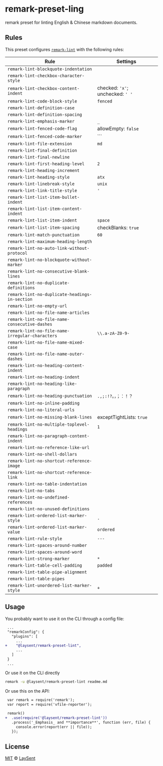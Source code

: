 # remark-preset-ling

remark preset for linting English & Chinese markdown documents.

## Rules

This preset configures [`remark-lint`](https://github.com/remarkjs/remark-lint) with the following rules:

| Rule | Settings |
| ---- | -------- |
| `remark-lint-blockquote-indentation` | |
| `remark-lint-checkbox-character-style` | |
| `remark-lint-checkbox-content-indent` | checked: `'x'`; unchecked: `' '` |
| `remark-lint-code-block-style` | `fenced` |
| `remark-lint-definition-case` | |
| `remark-lint-definition-spacing` | |
| `remark-lint-emphasis-marker` | `_` |
| `remark-lint-fenced-code-flag` | allowEmpty: `false` |
| `remark-lint-fenced-code-marker` | `\`` |
| `remark-lint-file-extension` | `md` |
| `remark-lint-final-definition` | |
| `remark-lint-final-newline` | |
| `remark-lint-first-heading-level` | `2` |
| `remark-lint-heading-increment` | |
| `remark-lint-heading-style` | `atx` |
| `remark-lint-linebreak-style` | `unix` |
| `remark-lint-link-title-style` | `'` |
| `remark-lint-list-item-bullet-indent` | |
| `remark-lint-list-item-content-indent` | |
| `remark-lint-list-item-indent` | `space` |
| `remark-lint-list-item-spacing` | checkBlanks: `true` |
| `remark-lint-match-punctuation` | `60` |
| `remark-lint-maximum-heading-length` | |
| `remark-lint-no-auto-link-without-protocol` | |
| `remark-lint-no-blockquote-without-marker` | |
| `remark-lint-no-consecutive-blank-lines` | |
| `remark-lint-no-duplicate-definitions` | |
| `remark-lint-no-duplicate-headings-in-section` | |
| `remark-lint-no-empty-url` | |
| `remark-lint-no-file-name-articles` | |
| `remark-lint-no-file-name-consecutive-dashes` | |
| `remark-lint-no-file-name-irregular-characters` | `\\.a-zA-Z0-9-` |
| `remark-lint-no-file-name-mixed-case` | |
| `remark-lint-no-file-name-outer-dashes` | |
| `remark-lint-no-heading-content-indent` | |
| `remark-lint-no-heading-indent` | |
| `remark-lint-no-heading-like-paragraph` | |
| `remark-lint-no-heading-punctuation` | `.,;:!?。，；：！？` |
| `remark-lint-no-inline-padding` | |
| `remark-lint-no-literal-urls` | |
| `remark-lint-no-missing-blank-lines` | exceptTightLists: `true` |
| `remark-lint-no-multiple-toplevel-headings` | `1` |
| `remark-lint-no-paragraph-content-indent` | |
| `remark-lint-no-reference-like-url` | |
| `remark-lint-no-shell-dollars` | |
| `remark-lint-no-shortcut-reference-image` | |
| `remark-lint-no-shortcut-reference-link` | |
| `remark-lint-no-table-indentation` | |
| `remark-lint-no-tabs` | |
| `remark-lint-no-undefined-references` | |
| `remark-lint-no-unused-definitions` | |
| `remark-lint-ordered-list-marker-style` | `.` |
| `remark-lint-ordered-list-marker-value` | `ordered` |
| `remark-lint-rule-style` | `---` |
| `remark-lint-spaces-around-number` | |
| `remark-lint-spaces-around-word` | |
| `remark-lint-strong-marker` | `*` |
| `remark-lint-table-cell-padding` | `padded` |
| `remark-lint-table-pipe-alignment` | |
| `remark-lint-table-pipes` | |
| `remark-lint-unordered-list-marker-style` | `+` |


## Usage

You probably want to use it on the CLI through a config file:

```diff
 ...
 "remarkConfig": {
   "plugins": [
     ...
+    "@laysent/remark-preset-lint",
     ...
   ]
 }
 ...
```

Or use it on the CLI directly

```sh
remark -u @laysent/remark-preset-lint readme.md
```

Or use this on the API:

```diff
 var remark = require('remark');
 var report = require('vfile-reporter');

 remark()
+  .use(require('@laysent/remark-preset-lint'))
   .process('_Emphasis_ and **importance**', function (err, file) {
     console.error(report(err || file));
   });
```

## License

[MIT](https://github.com/laysent/remark-lint-plugins/blob/master/license) © [LaySent](https://github.com/laysent)


